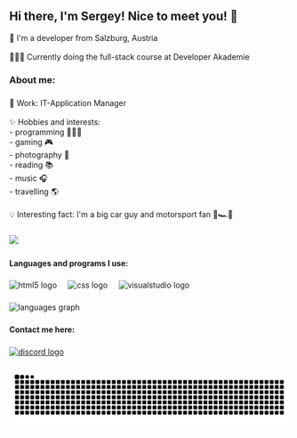 ## Hi there, I'm Sergey! Nice to meet you! 👋

<p align="left">📌 I'm a developer from Salzburg, Austria<br><br>👨🏻‍💻 Currently doing the full-stack course at Developer Akademie</p>

###

<h3 align="left">About me:</h3>

###

<p align="left">💼 Work: IT-Application Manager<br><br>✨ Hobbies and interests: <br>- programming 👨🏻‍💻<br>- gaming 🎮<br>- photography 📸<br>- reading 📚<br>- music 🎧<br>- travelling 🌎<br><br>💡 Interesting fact: I'm a big car guy and motorsport fan 🏁🏎️💨</p>

###

<div align="left">
  <img height="200" src="https://i.imgflip.com/65efzo.gif"  />
</div>

###

<h4 align="left">Languages and programs I use:</h4>

###

<div align="left">
  <img src="https://cdn.jsdelivr.net/gh/devicons/devicon/icons/html5/html5-original.svg" height="40" alt="html5 logo"  />
  <img width="12" />
  <img src="https://cdn.jsdelivr.net/gh/devicons/devicon/icons/css3/css3-original.svg" height="40" alt="css logo"  />
  <img width="12" />
  <img src="https://cdn.jsdelivr.net/gh/devicons/devicon/icons/visualstudio/visualstudio-plain.svg" height="40" alt="visualstudio logo"  />
</div>

###

<div align="left">
  <img src="https://github-readme-stats.vercel.app/api/top-langs?username=ivanovsergey172&locale=en&hide_title=false&layout=compact&card_width=320&langs_count=5&theme=dracula&hide_border=false&order=2" height="150" alt="languages graph"  />
</div>

###

<h4 align="left">Contact me here:</h4>

###

<div align="left">
  <a href="https://discordapp.com/users/sergeyivanov_41049" target="_blank">
    <img src="https://raw.githubusercontent.com/maurodesouza/profile-readme-generator/master/src/assets/icons/social/discord/default.svg" width="52" height="40" alt="discord logo"  />
  </a>
</div>

###

<img src="https://raw.githubusercontent.com/ivanovsergey172/ivanovsergey172/output/snake.svg" alt="Snake animation" />

###
